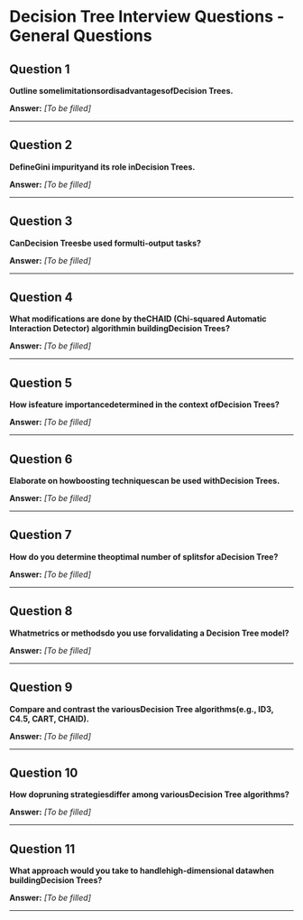 # Decision Tree Interview Questions - General Questions

## Question 1

**Outline somelimitationsordisadvantagesofDecision Trees.**

**Answer:** _[To be filled]_

---

## Question 2

**DefineGini impurityand its role inDecision Trees.**

**Answer:** _[To be filled]_

---

## Question 3

**CanDecision Treesbe used formulti-output tasks?**

**Answer:** _[To be filled]_

---

## Question 4

**What modifications are done by theCHAID (Chi-squared Automatic Interaction Detector) algorithmin buildingDecision Trees?**

**Answer:** _[To be filled]_

---

## Question 5

**How isfeature importancedetermined in the context ofDecision Trees?**

**Answer:** _[To be filled]_

---

## Question 6

**Elaborate on howboosting techniquescan be used withDecision Trees.**

**Answer:** _[To be filled]_

---

## Question 7

**How do you determine theoptimal number of splitsfor aDecision Tree?**

**Answer:** _[To be filled]_

---

## Question 8

**Whatmetrics or methodsdo you use forvalidating a Decision Tree model?**

**Answer:** _[To be filled]_

---

## Question 9

**Compare and contrast the variousDecision Tree algorithms(e.g., ID3, C4.5, CART, CHAID).**

**Answer:** _[To be filled]_

---

## Question 10

**How dopruning strategiesdiffer among variousDecision Tree algorithms?**

**Answer:** _[To be filled]_

---

## Question 11

**What approach would you take to handlehigh-dimensional datawhen buildingDecision Trees?**

**Answer:** _[To be filled]_

---

